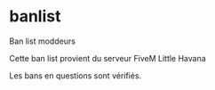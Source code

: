 # banlist
Ban list moddeurs 

Cette ban list provient du serveur FiveM Little Havana

Les bans en questions sont vérifiés.
